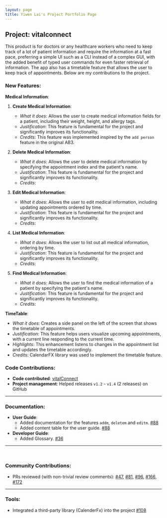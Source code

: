 ```yaml
---
layout: page
title: Yiwen Lai's Project Portfolio Page
---
```


## Project: vitalconnect

This product is for doctors or any healthcare workers who need to keep track of a lot of patient information and require the information at a fast pace, preferring a simple UI such as a CLI instead of a complex GUI, with the added benefit of typed user commands for even faster retrieval of information. The app also has a timetable feature that allows the user to keep track of appointments. Below are my contributions to the project.

### **New Features**:

__Medical Information__:

1. **Create Medical Information**:
    - *What it does*: Allows the user to create medical information fields for a patient, including their weight, height, and allergy tags.
    - *Justification*: This feature is fundamental for the project and significantly improves its functionality.
    - *Credits*: This feature was implemented inspired by the `add person` feature in the original AB3.

2. **Delete Medical Information**:
    - *What it does*: Allows the user to delete medical information by specifying the appointment index and the patient's name.
    - *Justification*: This feature is fundamental for the project and significantly improves its functionality.
    - *Credits*:

3. **Edit Medical Information**:
    - *What it does*: Allows the user to edit medical information, including updating appointments ordered by time.
    - *Justification*: This feature is fundamental for the project and significantly improves its functionality.
    - *Credits*:

4. **List Medical Information**:
    - *What it does*: Allows the user to list out all medical information, ordering by time.
    - *Justification*: This feature is fundamental for the project and significantly improves its functionality.
    - *Credits*:

5. **Find Medical Information**:
    - *What it does*: Allows the user to find the medical information of a patient by specifying the patient's name.
    - *Justification*: This feature is fundamental for the project and significantly improves its functionality.
    - *Credits*:

__TimeTable__:
- *What it does*: Creates a side panel on the left of the screen that shows the timetable of appointments.
- *Justification*: This feature helps users visualize upcoming appointments, with a current line responding to the current time.
- *Highlights*: This enhancement listens to changes in the appointment list and updates the timetable accordingly.
- *Credits*: CalendarFX library was used to implement the timetable feature.

### **Code Contributions**:
* **Code contributed**: [vitalConnect](https://github.com/AY2324S2-CS2103T-W08-2/tp)
* **Project management**: Helped releases `v1.2` - `v1.4` (2 releases) on GitHub

---

### **Documentation**:
* **User Guide**:
    * Added documentation for the features `addm`, `deletem` and `editm`. [\#88]()
    * Added content table for the user guide. [\#88]()
* **Developer Guide**:
    * Added Glossary. [\#36]()

---

<br>
<p></p>
<p></p>

### **Community Contributions**:
* PRs reviewed (with non-trivial review comments): [\#47](), [\#81](), [\#96](), [\#166](), [\#172]()


---

### **Tools**:
* Integrated a third-party library (CalenderFx) into the project [\#108]()
